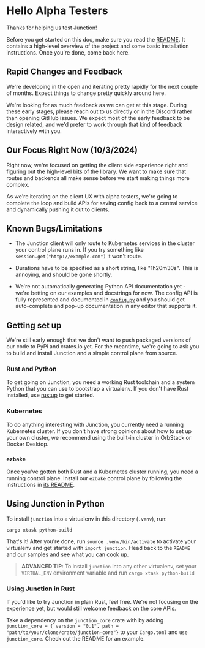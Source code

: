 # Hello Alpha Testers

Thanks for helping us test Junction!

Before you get started on this doc, make sure you read the
[README](https://github.com/junction-labs/junction-client#readme). It contains a
high-level overview of the project and some basic installation instructions.
Once you're done, come back here.

## Rapid Changes and Feedback

We're developing in the open and iterating pretty rapidly for the next couple of
months. Expect things to change pretty quickly around here.

We're looking for as much feedback as we can get at this stage. During these
early stages, please reach out to us directly or in the Discord rather than
opening GitHub issues. We expect most of the early feedback to be design
related, and we'd prefer to work through that kind of feedback interactively
with you.

## Our Focus Right Now (10/3/2024)

Right now, we're focused on getting the client side experience right and
figuring out the high-level bits of the library. We want to make sure that
routes and backends all make sense before we start making things more complex.

As we're iterating on the client UX with alpha testers, we're going to complete
the loop and build APIs for saving config back to a central service and
dynamically pushing it out to clients.

## Known Bugs/Limitations

* The Junction client will only route to Kubernetes services in the cluster
  your control plane runs in. If you try something like
  `session.get("http://example.com")` it won't route.

* Durations have to be specified  as a short string, like "1h20m30s". This is
annoying, and should be gone shortly.

* We're not automatically generating Python API documentation yet - we're
betting on our examples and docstrings for now. The config API is fully
represented and documented in [`config.py`][config-py] and you should get
auto-complete and pop-up documentation in any editor that supports it.

[config-py]: https://github.com/junction-labs/junction-client/blob/main/junction-python/junction/config.py

## Getting set up

We're still early enough that we don't want to push packaged versions of our code
to PyPi and crates.io yet. For the meantime, we're going to ask you to build and
install Junction and a simple control plane from source.

### Rust and Python

To get going on Junction, you need a working Rust toolchain and a system Python
that you can use to bootstrap a virtualenv. If you don't have Rust installed,
use [rustup](https://rustup.rs/) to get started.

### Kubernetes

To do anything interesting with Junction, you currently need a running
Kubernetes cluster. If you don't have strong opinions about how to set up your
own cluster, we recommend using the built-in cluster in OrbStack or Docker
Desktop.

### `ezbake`

Once you've gotten both Rust and a Kubernetes cluster running, you need a
running control plane. Install our `ezbake` control plane by following the
instructions in [its README][ezbake-readme].

[ezbake-readme]: https://github.com/junction-labs/ezbake#readme

## Using Junction in Python

To install `junction` into a virtualenv in this directory (`.venv`), run:

```shell
cargo xtask python-build
```

That's it! After you're done, run `source .venv/bin/activate` to activate your
virtualenv and get started with `import junction`. Head back to the `README` and
our samples and see what you can cook up.

> **ADVANCED TIP**: To install `junction` into any other virtualenv, set your
`VIRTUAL_ENV` environment variable and run `cargo xtask python-build`

### Using Junction in Rust

If you'd like to try Junction in plain Rust, feel free. We're not focusing on
the experience yet, but would still welcome feedback on the core APIs.

Take a dependency on the `junction_core` crate with by adding `junction_core = {
version = "0.1", path = "path/to/your/clone/crate/junction-core"}` to your
`Cargo.toml` and `use junction_core`. Check out the README for an example.
